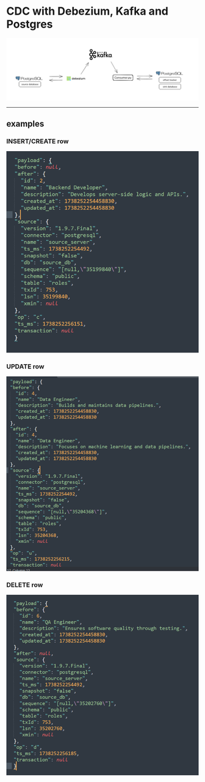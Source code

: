 # CDC with Debezium, Kafka and Postgres

![arch](./img/image.png)

_____  


## examples 

### INSERT/CREATE row

![created](./img/created.png)

### UPDATE row

![update](./img/updated.png)

### DELETE row

![delete](./img/deleted.png)